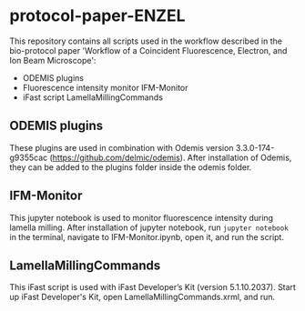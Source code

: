 # protocol-paper-ENZEL

This repository contains all scripts used in the workflow described in the bio-protocol paper 'Workflow of a Coincident Fluorescence, Electron, and Ion Beam Microscope':
- ODEMIS plugins
- Fluorescence intensity monitor IFM-Monitor
- iFast script LamellaMillingCommands

## ODEMIS plugins
These plugins are used in combination with Odemis version 3.3.0-174-g9355cac (https://github.com/delmic/odemis).
After installation of Odemis, they can be added to the plugins folder inside the odemis folder.

## IFM-Monitor
This jupyter notebook is used to monitor fluorescence intensity during lamella milling.
After installation of jupyter notebook, run ```jupyter notebook``` in the terminal, navigate to IFM-Monitor.ipynb, open it, and run the script.

## LamellaMillingCommands
This iFast script is used with iFast Developer’s Kit (version 5.1.10.2037).
Start up iFast Developer's Kit, open LamellaMillingCommands.xrml, and run.
